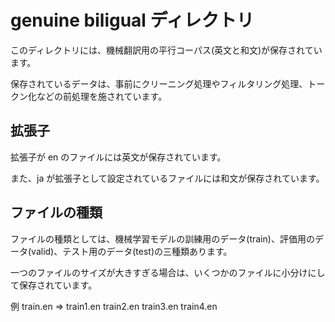 # genuine biligual ディレクトリ

このディレクトリには、機械翻訳用の平行コーパス(英文と和文)が保存されています。

保存されているデータは、事前にクリーニング処理やフィルタリング処理、トークン化などの前処理を施されています。

## 拡張子

拡張子が en のファイルには英文が保存されています。

また、ja が拡張子として設定されているファイルには和文が保存されています。


## ファイルの種類

ファイルの種類としては、機械学習モデルの訓練用のデータ(train)、評価用のデータ(valid)、テスト用のデータ(test)の三種類あります。

一つのファイルのサイズが大きすぎる場合は、いくつかのファイルに小分けにして保存されています。

例 train.en => train1.en train2.en train3.en train4.en
